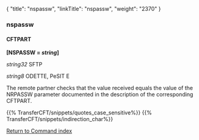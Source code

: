 {
    "title": "nspassw",
    "linkTitle": "nspassw",
    "weight": "2370"
}<span id="nspassw"></span>

### nspassw

#### CFTPART

******[NSPASSW =
*string*]******

*string32* SFTP

*string8* ODETTE, PeSIT E

The remote partner checks that the value received equals the value of
the NRPASSW parameter documented in the description of the corresponding
CFTPART.

{{% TransferCFT/snippets/quotes_case_sensitive%}}
{{% TransferCFT/snippets/indirection_char%}}

[Return to Command index](../../)

